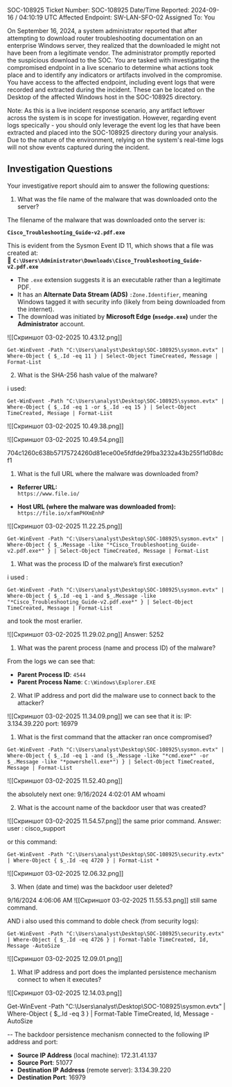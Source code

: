 SOC-108925 
Ticket Number: SOC-108925 
Date/Time Reported: 2024-09-16 / 04:10:19 UTC 
Affected Endpoint: SW-LAN-SFO-02 
Assigned To: You 

On September 16, 2024, a system administrator reported that after attempting to download router troubleshooting documentation on an enterprise Windows server, they realized that the downloaded le might not have been from a legitimate vendor. The administrator promptly reported the suspicious download to the SOC. You are tasked with investigating the compromised endpoint in a live scenario to determine what actions took place and to identify any indicators or artifacts involved in the compromise. You have access to the affected endpoint, including event logs that were recorded and extracted during the incident. These can be located on the Desktop of the affected Windows host in the SOC-108925 directory. 

Note: As this is a live incident response scenario, any artifact leftover across the system is in scope for investigation. However, regarding event logs specically - you should only leverage the event log les that have been extracted and placed into the SOC-108925 directory during your analysis. Due to the nature of the environment, relying on the system's real-time logs will not show events captured during the incident.

## Investigation Questions 

Your investigative report should aim to answer the following questions: 

1. What was the file name of the malware that was downloaded onto the server? 


The filename of the malware that was downloaded onto the server is:

**`Cisco_Troubleshooting_Guide-v2.pdf.exe`**

This is evident from the Sysmon Event ID 11, which shows that a file was created at:  
📍 **`C:\Users\Administrator\Downloads\Cisco_Troubleshooting_Guide-v2.pdf.exe`**


- The `.exe` extension suggests it is an executable rather than a legitimate PDF.
- It has an **Alternate Data Stream (ADS)** `:Zone.Identifier`, meaning Windows tagged it with security info (likely from being downloaded from the internet).
- The download was initiated by **Microsoft Edge (`msedge.exe`)** under the **Administrator** account.

![[Скриншот 03-02-2025 10.43.12.png]]

```
Get-WinEvent -Path "C:\Users\analyst\Desktop\SOC-108925\sysmon.evtx" | Where-Object { $_.Id -eq 11 } | Select-Object TimeCreated, Message | Format-List
```

2. What is the SHA-256 hash value of the malware? 

i used:

```
Get-WinEvent -Path "C:\Users\analyst\Desktop\SOC-108925\sysmon.evtx" | Where-Object { $_.Id -eq 1 -or $_.Id -eq 15 } | Select-Object TimeCreated, Message | Format-List
```

![[Скриншот 03-02-2025 10.49.38.png]]

![[Скриншот 03-02-2025 10.49.54.png]]

704c1260c638b57175724260d81ece00e5fdfde29fba3232a43b255f1d08dcf1

1. What is the full URL where the malware was downloaded from? 

- **Referrer URL:**  
    `https://www.file.io/`
    
- **Host URL (where the malware was downloaded from):**  
    `https://file.io/xfamPHXmEnhP`

![[Скриншот 03-02-2025 11.22.25.png]]
```
Get-WinEvent -Path "C:\Users\analyst\Desktop\SOC-108925\sysmon.evtx" | Where-Object { $_.Message -like "*Cisco_Troubleshooting_Guide-v2.pdf.exe*" } | Select-Object TimeCreated, Message | Format-List
```




1. What was the process ID of the malware’s first execution? 

i used :

```
Get-WinEvent -Path "C:\Users\analyst\Desktop\SOC-108925\sysmon.evtx" | Where-Object { $_.Id -eq 1 -and $_.Message -like "*Cisco_Troubleshooting_Guide-v2.pdf.exe*" } | Select-Object TimeCreated, Message | Format-List
```

and took the most erarlier.

![[Скриншот 03-02-2025 11.29.02.png]]
Answer: 5252


1. What was the parent process (name and process ID) of the malware? 

From the logs we can see that:
- **Parent Process ID**: `4544`
- **Parent Process Name**: `C:\Windows\Explorer.EXE`

2. What IP address and port did the malware use to connect back to the attacker? 

![[Скриншот 03-02-2025 11.34.09.png]]
we can see that it is:
IP: 3.134.39.220
port: 16979

1. What is the first command that the attacker ran once compromised? 

```
Get-WinEvent -Path "C:\Users\analyst\Desktop\SOC-108925\sysmon.evtx" | Where-Object { $_.Id -eq 1 -and ($_.Message -like "*cmd.exe*" -or $_.Message -like "*powershell.exe*") } | Select-Object TimeCreated, Message | Format-List
```

![[Скриншот 03-02-2025 11.52.40.png]]

the absolutely next one:
9/16/2024 4:02:01 AM 
whoami

2. What is the account name of the backdoor user that was created? 

![[Скриншот 03-02-2025 11.54.57.png]]
the same prior command.
Answer:
user : cisco_support

or this command:

```
Get-WinEvent -Path "C:\Users\analyst\Desktop\SOC-108925\security.evtx" | Where-Object { $_.Id -eq 4720 } | Format-List *
```

![[Скриншот 03-02-2025 12.06.32.png]]

3. When (date and time) was the backdoor user deleted? 

9/16/2024 4:06:06 AM
![[Скриншот 03-02-2025 11.55.53.png]]
still same command.

AND i also used this command to doble check (from security logs):

```
Get-WinEvent -Path "C:\Users\analyst\Desktop\SOC-108925\security.evtx" | Where-Object { $_.Id -eq 4726 } | Format-Table TimeCreated, Id, Message -AutoSize
```

![[Скриншот 03-02-2025 12.09.01.png]]
1. What IP address and port does the implanted persistence mechanism connect to when it executes?

![[Скриншот 03-02-2025 12.14.03.png]]

Get-WinEvent -Path "C:\Users\analyst\Desktop\SOC-108925\sysmon.evtx" | Where-Object { $_.Id -eq 3 } | Format-Table TimeCreated, Id, Message -AutoSize

--
The backdoor persistence mechanism connected to the following IP address and port:

- **Source IP Address** (local machine): 172.31.41.137
- **Source Port**: 51077
- **Destination IP Address** (remote server): 3.134.39.220
- **Destination Port**: 16979